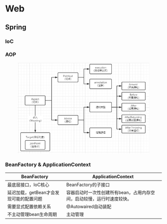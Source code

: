 # Web

## Spring

### IoC



### AOP

<figure><img src="../.gitbook/assets/aop.png" alt=""><figcaption></figcaption></figure>

### BeanFactory & ApplicationContext

| BeanFactory             | ApplicationContext                    |
| ----------------------- | ------------------------------------- |
| 最底层接口，IoC核心             | BeanFactory的子接口                       |
| 延迟加载，getBean才会发现可能的配置问题 | 容器启动时一次性创建所有bean，占用内存空间，启动较慢，运行时速度较快。 |
| 需要显式配置依赖关系              | @Autowaired自动装配                       |
| 不主动管理bean生命周期           | 主动管理                                  |
